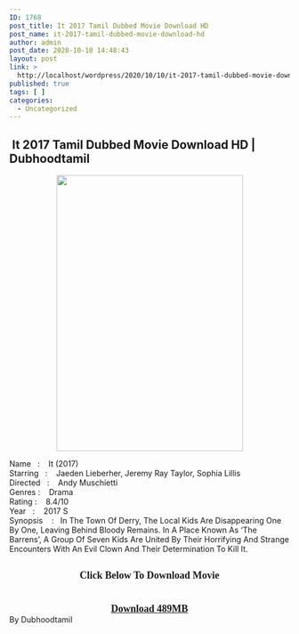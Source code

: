 ```yaml
---
ID: 1768
post_title: It 2017 Tamil Dubbed Movie Download HD
post_name: it-2017-tamil-dubbed-movie-download-hd
author: admin
post_date: 2020-10-10 14:48:43
layout: post
link: >
  http://localhost/wordpress/2020/10/10/it-2017-tamil-dubbed-movie-download-hd/
published: true
tags: [ ]
categories:
  - Uncategorized
---
```

<h2 style="text-align: left;">&nbsp;It 2017 Tamil Dubbed Movie Download HD | Dubhoodtamil</h2>
<div></div>
<div class="separator" style="clear: both; text-align: center;"><a href="https://1.bp.blogspot.com/-3iFybctm3Eo/X4HI-_DQsqI/AAAAAAAACtc/85zCllk6o0w3KEP3jkjh200dSbQIsMcWACNcBGAsYHQ/s512/unnamed{7c91919003b18fbfe18f8d0a8715b92cf9e57c9a8b9d318e5deae4019927ce00}2B{7c91919003b18fbfe18f8d0a8715b92cf9e57c9a8b9d318e5deae4019927ce00}25282{7c91919003b18fbfe18f8d0a8715b92cf9e57c9a8b9d318e5deae4019927ce00}2529.jpg" imageanchor="1" style="margin-left: 1em; margin-right: 1em;"><img loading="lazy" border="0" data-original-height="512" data-original-width="345" height="496" src="https://1.bp.blogspot.com/-3iFybctm3Eo/X4HI-_DQsqI/AAAAAAAACtc/85zCllk6o0w3KEP3jkjh200dSbQIsMcWACNcBGAsYHQ/w335-h496/unnamed{7c91919003b18fbfe18f8d0a8715b92cf9e57c9a8b9d318e5deae4019927ce00}2B{7c91919003b18fbfe18f8d0a8715b92cf9e57c9a8b9d318e5deae4019927ce00}25282{7c91919003b18fbfe18f8d0a8715b92cf9e57c9a8b9d318e5deae4019927ce00}2529.jpg" width="335" /></a></div>
<div class="separator" style="clear: both; text-align: center;"></div>
<div class="separator" style="clear: both; text-align: center;"></div>
<p></p>
<div>Name<span style="white-space: pre;">	</span>:<span style="white-space: pre;">	</span>It (2017)&nbsp;</div>
<div>Starring<span style="white-space: pre;">	</span>:<span style="white-space: pre;">	</span>Jaeden Lieberher, Jeremy Ray Taylor, Sophia Lillis&nbsp;</div>
<div>Directed<span style="white-space: pre;">	</span>:<span style="white-space: pre;">	</span>Andy Muschietti&nbsp;</div>
<div>Genres<span style="white-space: pre;">	</span>:<span style="white-space: pre;">	</span>Drama&nbsp;</div>
<div>Rating<span style="white-space: pre;">	</span>:<span style="white-space: pre;">	</span>8.4/10&nbsp;</div>
<div>Year<span style="white-space: pre;">	</span>:<span style="white-space: pre;">	</span>2017 S</div>
<div>Synopsis&nbsp; &nbsp; :&nbsp; &nbsp;In The Town Of Derry, The Local Kids Are Disappearing One By One, Leaving Behind Bloody Remains. In A Place Known As &#8216;The Barrens&#8217;, A Group Of Seven Kids Are United By Their Horrifying And Strange Encounters With An Evil Clown And Their Determination To Kill It.</div>
<div></div>
<div></div>
<h2 style="text-align: center;"><span style="font-family: verdana; font-size: large;"><b>Click Below To Download Movie</b></span></h2>
<div style="text-align: center;"><span style="font-family: verdana; font-size: large;"><b><br /></b></span></div>
<div style="text-align: center;"><span style="font-family: verdana; font-size: large;"><b><a href="https://oncehelp.com/it-1" target="_blank" rel="noopener noreferrer">Download 489MB</a></b></span></div>
<div style="text-align: center;"></div>
<div style="text-align: center;"></div>
<div style="text-align: center;"></div>
<div style="text-align: center;"></div>
<div style="text-align: left;">By Dubhoodtamil</div>
